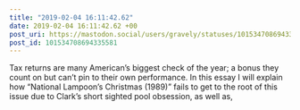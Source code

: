 ```yaml
---
title: "2019-02-04 16:11:42.62"
date: 2019-02-04 16:11:42.62 +00
post_uri: https://mastodon.social/users/gravely/statuses/101534708694335581
post_id: 101534708694335581
---
```

Tax returns are many American’s biggest check of the year; a bonus they count on but can’t pin to their own performance. In this essay I will explain how “National Lampoon’s Christmas (1989)” fails to get to the root of this issue due to Clark’s short sighted pool obsession, as well as,


